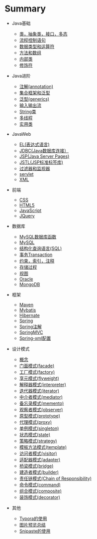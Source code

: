 # Summary



* Java基础
    * [类，抽象类，接口，多态](basic/class.md)
    * [流程控制语句](basic/controlStatement.md)
    * [数据类型和运算符](basic/datatype.md)
    * [方法和数组](basic/function.md)
    * [内部类](basic/innerClass.md)
    * [修饰符](basic/modifier.md)

* Java进阶
    * [注解(annotation)](advanced/annotation.md)
    * [集合框架和泛型](advanced/collection.md)
    * [泛型(generics)](advanced/generics.md)
    * [输入输出流](advanced/IO.md)
    * [String类](advanced/string.md)
    * [多线程](advanced/thread.md)
    * [实用类](advanced/usefulClass.md)

* JavaWeb
    * [EL(表达式语言)](javaWeb/ELexperssion.md)
    * [JDBC(Java数据库连接）](javaWeb/JDBC.md)
    * [JSP(Java Server Pages)](javaWeb/jsp.md)
    * [JSTL(JSP标准标签库)](javaWeb/JSTL.md)
    * [过滤器和监视器](javaWeb/Listener&Fiter.md)
    * [servlet](javaWeb/servlet.md)
    * [XML](javaWeb/xml.md)

* 前端
    * [CSS](front_end/CSS.md)
    * [HTML5](front_end/html.md)
    * [JavaScript](front_end/JavaScript.md)
    * [JQuery](front_end/JQuery.md)

* 数据库
    * [MySQL数据库函数](database/function.md)
    * [MySQL](database/MySQL.md)
    * [结构化查询语言(SQL)](database/SQL.md)
    * [事务Transaction](database/transaction.md)
    * [约束，索引，注释](database/constraint.md)
    * [存储过程](database/procedure.md)
    * [视图](database/view.md)
    * [Oracle](database/Oracle.md)
    * [MongoDB](database/MongoDB.md)
    
* 框架
    * [Maven](framework/maven.md)
    * [Mybatis](framework/Mybatis.md)
    * [Hibernate](framework/Hibernate.md)
    * [Spring](framework/Spring.md)
    * [Spring注解](framework/springanno.md)
    * [SpringMVC](framework/SpringMVC.md)
    * [Spring-xml配置](framework/Springxml.md)
  
* 设计模式
    * [概念](DesignPatterns/designPatterns.md)
    * [门面模式(facade)](DesignPatterns/facade.md)
    * [工厂模式(factory)](DesignPatterns/factory.md)
    * [享元模式(flyweight)](DesignPatterns/flyweight.md)
    * [解释器模式(interpreter)](DesignPatterns/interpreter.md)
    * [迭代器模式(iterator)](DesignPatterns/iterator.md)
    * [中介者模式(mediator)](DesignPatterns/mediator.md)
    * [备忘录模式(memento)](DesignPatterns/memento.md)
    * [观察者模式(observer)](DesignPatterns/observer.md)
    * [原型模式(prototype)](DesignPatterns/prototype.md)
    * [代理模式(proxy)](DesignPatterns/proxy.md)
    * [单例模式(singleton)](DesignPatterns/singleton.md)
    * [状态模式(state)](DesignPatterns/state.md)
    * [策略模式(strategy)](DesignPatterns/strategy.md)
    * [模板方法模式(template)](DesignPatterns/template.md)
    * [访问者模式(visitor)](DesignPatterns/visitor.md)
    * [适配器模式(adapter)](DesignPatterns/adapter.md)
    * [桥梁模式(bridge)](DesignPatterns/bridge.md)
    * [建造者模式(builder)](DesignPatterns/builder.md)
    * [责任链模式(Chain of Responsibility)](DesignPatterns/chain.md)
    * [命令模式(command)](DesignPatterns/command.md)
    * [组合模式(composite)](DesignPatterns/composite.md)
    * [装饰模式(decorator)](DesignPatterns/decorator.md)

* 其他
    * [Typora的使用](Typora.md)
    * [图片预览总结](PreviewImg.md)
    * [Snipaste的使用](snipaste.md)